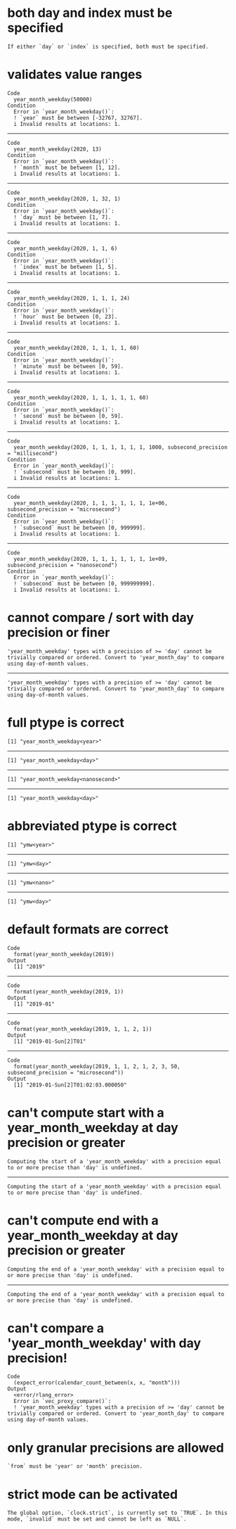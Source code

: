 # both day and index must be specified

    If either `day` or `index` is specified, both must be specified.

# validates value ranges

    Code
      year_month_weekday(50000)
    Condition
      Error in `year_month_weekday()`:
      ! `year` must be between [-32767, 32767].
      i Invalid results at locations: 1.

---

    Code
      year_month_weekday(2020, 13)
    Condition
      Error in `year_month_weekday()`:
      ! `month` must be between [1, 12].
      i Invalid results at locations: 1.

---

    Code
      year_month_weekday(2020, 1, 32, 1)
    Condition
      Error in `year_month_weekday()`:
      ! `day` must be between [1, 7].
      i Invalid results at locations: 1.

---

    Code
      year_month_weekday(2020, 1, 1, 6)
    Condition
      Error in `year_month_weekday()`:
      ! `index` must be between [1, 5].
      i Invalid results at locations: 1.

---

    Code
      year_month_weekday(2020, 1, 1, 1, 24)
    Condition
      Error in `year_month_weekday()`:
      ! `hour` must be between [0, 23].
      i Invalid results at locations: 1.

---

    Code
      year_month_weekday(2020, 1, 1, 1, 1, 60)
    Condition
      Error in `year_month_weekday()`:
      ! `minute` must be between [0, 59].
      i Invalid results at locations: 1.

---

    Code
      year_month_weekday(2020, 1, 1, 1, 1, 1, 60)
    Condition
      Error in `year_month_weekday()`:
      ! `second` must be between [0, 59].
      i Invalid results at locations: 1.

---

    Code
      year_month_weekday(2020, 1, 1, 1, 1, 1, 1, 1000, subsecond_precision = "millisecond")
    Condition
      Error in `year_month_weekday()`:
      ! `subsecond` must be between [0, 999].
      i Invalid results at locations: 1.

---

    Code
      year_month_weekday(2020, 1, 1, 1, 1, 1, 1, 1e+06, subsecond_precision = "microsecond")
    Condition
      Error in `year_month_weekday()`:
      ! `subsecond` must be between [0, 999999].
      i Invalid results at locations: 1.

---

    Code
      year_month_weekday(2020, 1, 1, 1, 1, 1, 1, 1e+09, subsecond_precision = "nanosecond")
    Condition
      Error in `year_month_weekday()`:
      ! `subsecond` must be between [0, 999999999].
      i Invalid results at locations: 1.

# cannot compare / sort with day precision or finer

    'year_month_weekday' types with a precision of >= 'day' cannot be trivially compared or ordered. Convert to 'year_month_day' to compare using day-of-month values.

---

    'year_month_weekday' types with a precision of >= 'day' cannot be trivially compared or ordered. Convert to 'year_month_day' to compare using day-of-month values.

# full ptype is correct

    [1] "year_month_weekday<year>"

---

    [1] "year_month_weekday<day>"

---

    [1] "year_month_weekday<nanosecond>"

---

    [1] "year_month_weekday<day>"

# abbreviated ptype is correct

    [1] "ymw<year>"

---

    [1] "ymw<day>"

---

    [1] "ymw<nano>"

---

    [1] "ymw<day>"

# default formats are correct

    Code
      format(year_month_weekday(2019))
    Output
      [1] "2019"

---

    Code
      format(year_month_weekday(2019, 1))
    Output
      [1] "2019-01"

---

    Code
      format(year_month_weekday(2019, 1, 1, 2, 1))
    Output
      [1] "2019-01-Sun[2]T01"

---

    Code
      format(year_month_weekday(2019, 1, 1, 2, 1, 2, 3, 50, subsecond_precision = "microsecond"))
    Output
      [1] "2019-01-Sun[2]T01:02:03.000050"

# can't compute start with a year_month_weekday at day precision or greater

    Computing the start of a 'year_month_weekday' with a precision equal to or more precise than 'day' is undefined.

---

    Computing the start of a 'year_month_weekday' with a precision equal to or more precise than 'day' is undefined.

# can't compute end with a year_month_weekday at day precision or greater

    Computing the end of a 'year_month_weekday' with a precision equal to or more precise than 'day' is undefined.

---

    Computing the end of a 'year_month_weekday' with a precision equal to or more precise than 'day' is undefined.

# can't compare a 'year_month_weekday' with day precision!

    Code
      (expect_error(calendar_count_between(x, x, "month")))
    Output
      <error/rlang_error>
      Error in `vec_proxy_compare()`:
      ! 'year_month_weekday' types with a precision of >= 'day' cannot be trivially compared or ordered. Convert to 'year_month_day' to compare using day-of-month values.

# only granular precisions are allowed

    `from` must be 'year' or 'month' precision.

# strict mode can be activated

    The global option, `clock.strict`, is currently set to `TRUE`. In this mode, `invalid` must be set and cannot be left as `NULL`.

